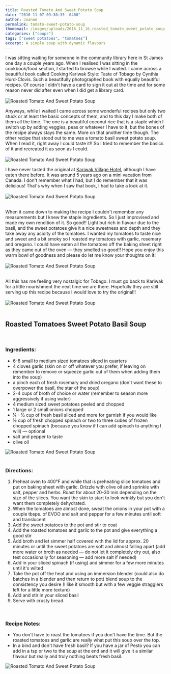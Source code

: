 ```yaml
---
title: Roasted Tomato And Sweet Potato Soup
date: "2016-11-07 09:30:35 -0400"
author: Joanne
permalink: tomato-sweet-potato-soup
thumbnail: /images/uploads/2016_11_16_roasted_tomato_sweet_potato_soup_1.jpg
categories: ["soups"]
tags: ["sweet potatoes", "tomatoes"]
excerpt: A simple soup with dynamic flavours
---
```


I was sitting waiting for someone in the community library here in St James one day a couple years ago. When I realised I was sitting in the cookbook/food section, I started to browse while I waited.  I came across a beautiful book called Cooking Kariwak Style: Taste of Tobago by Cynthia Hurd-Clovis.  Such a beautifully photographed book with equally beautiful recipes.  Of course I didn't have a card to sign it out at the time and for some reason never did after even when I did get a library card.
<br>
<br>
![Roasted Tomato And Sweet Potato Soup](/images/uploads/2016_11_16_roasted_tomato_sweet_potato_soup_2.jpg)
<br>

Anyways, while I waited I came across some wonderful recipes but only two stuck or at least the basic concepts of them, and to this day I make both of them all the time.  The one is a beautiful coconut rice that is a staple which I switch up by adding veggies, peas or whatever I have to it, but the bones of the recipe always stays the same. More on that another time though. The other recipe that stood out to me was a tomato basil sweet potato soup.  When I read it, right away I could taste it!! So I tried to remember the basics of it and recreated it as soon as I could.
<br>
<br>
![Roasted Tomato And Sweet Potato Soup](/images/uploads/2016_11_16_roasted_tomato_sweet_potato_soup_3.jpg)
<br>

I have never tasted the original at [Kariwak Village Hotel](http://www.kariwak.com), although I have eaten there before. It was around 5 years ago on a mini vacation from Canada.  I don't remember what I had, but I do remember that it was delicious!  That's why when I saw that book, I had to take a look at it.
<br>
<br>
![Roasted Tomato And Sweet Potato Soup](/images/uploads/2016_11_16_roasted_tomato_sweet_potato_soup_4.jpg)
<br>
<br>

When it came down to making the recipe I couldn't remember any measurements but I knew the staple ingredients.  So I just improvised and made my own rendition of it. So good!! Light but rich in flavour due to the basil, and the sweet potatoes give it a nice sweetness and depth and they take away any acidity of the tomatoes. I wanted my tomatoes to taste nice and sweet and a bit smoky so I roasted my tomatoes with garlic, rosemary and oregano. I could have eaten all the tomatoes off the baking sheet right as they came out of the oven &mdash; they smelled so good!! Hope you enjoy this warm bowl of goodness and please do let me know your thoughts on it!
<br>
<br>
![Roasted Tomato And Sweet Potato Soup](/images/uploads/2016_11_16_roasted_tomato_sweet_potato_soup_5.jpg)
<br>
<br>

All this has me feeling very nostalgic for Tobago.   I must go back to Kariwak for a little nourishment the next time we are there. Hopefully they are still serving up this recipe because I would love to try the original!!
<br>
<br>
![Roasted Tomato And Sweet Potato Soup](/images/uploads/2016_11_16_roasted_tomato_sweet_potato_soup_6.jpg)
<br>
<br>

## Roasted Tomatoes Sweet Potato Basil Soup
<br>

### Ingredients:
* 6-8 small to medium sized tomatoes sliced in quarters
* 4 cloves garlic (skin on or off whatever you prefer, if leaving on remember to remove or squeeze garlic out of them when adding them into the soup)
* a pinch each of fresh rosemary and dried oregano (don't want these to overpower the basil, the star of the soup)
* 2-4 cups of broth of choice or water (remember to season more aggressively if using water)
* 4 medium sized sweet potatoes peeled and chopped
* 1 large or 2 small onions chopped
* &frac14; - &frac12; cup of fresh basil sliced and more for garnish if you would like
* &frac12; cup of fresh chopped spinach or two to three cubes of frozen chopped spinach (because you know if I can add spinach to anything I will) &mdash; optional
* salt and pepper to taste
* olive oil

![Roasted Tomato And Sweet Potato Soup](/images/uploads/2016_11_16_roasted_tomato_sweet_potato_soup_7.jpg)
<br>
<br>


### Directions:

1. Preheat oven to 400&deg;F and while that is preheating slice tomatoes and put on baking sheet with garlic. Drizzle with olive oil and sprinkle with salt, pepper and herbs.  Roast for about 20-30 min depending on the size of the slices. You want the skin to start to look wrinkly but you don't want them completely dehydrated.
2. When the tomatoes are almost done, sweat the onions in your pot with a couple tbsps. of EVOO and salt and pepper for a few minutes until soft and translucent
3. Add the sweet potatoes to the pot and stir to coat
4. Add the roasted tomatoes and garlic to the pot and give everything a good stir
5. Add broth and let simmer half covered with the lid for approx. 20 minutes or until the sweet potatoes are soft and almost falling apart (add more water or broth as needed &mdash; do not let it completely dry out, also test occasionally for seasoning &mdash; add more salt if needed)
6. Add in your sliced spinach (if using) and simmer for a few more minutes until it's wilted
7. Take the pot off the heat and using an immersion blender (could also do batches in a blender and then return to pot) blend soup to the consistency you desire (I like it smooth but with a few veggie stragglers left for a little more texture)
8. Add and stir in your sliced basil
9. Serve with crusty bread.
<br>

### Recipe Notes:

* You don't have to roast the tomatoes if you don't have the time.  But the roasted tomatoes and garlic are really what put this soup over the top.
* In a bind and don't have fresh basil? If you have a jar of Pesto you can add in a tsp or two to the soup at the end and it will give it a similar flavour but really and truly nothing beats fresh basil.

![Roasted Tomato And Sweet Potato Soup](/images/uploads/2016_11_16_roasted_tomato_sweet_potato_soup_8.jpg)
